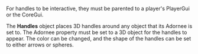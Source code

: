 For handles to be interactive, they must be parented to a player's PlayerGui
or the CoreGui.

The **Handles** object places 3D handles around any object that its Adornee is
set to. The Adornee property must be set to a 3D object for the handles to
appear. The color can be changed, and the shape of the handles can be set to
either arrows or spheres.